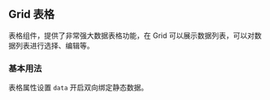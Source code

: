 <div class="demo-header">
<p class="overviewicon">
  <span class="wapi-list-form"/>
</p>

## Grid 表格

<nova-uxlink widget-name="Grid"></nova-uxlink>

表格组件，提供了非常强大数据表格功能，在 Grid 可以展示数据列表，可以对数据列表进行选择、编辑等。
</div>

### 基本用法

表格属性设置 `data` 开启双向绑定静态数据。

<nova-demo-view link="grid/aui3-first-menu/static-data"></nova-demo-view>

<br>
